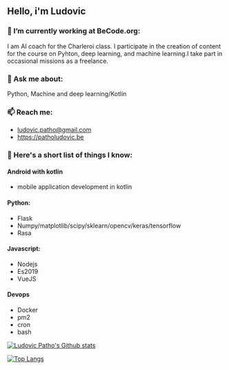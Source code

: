 ## Hello, i'm Ludovic

### 🔭 I’m currently working at BeCode.org:    
I am AI coach for the Charleroi class. I participate in the creation of content for the course on Pyhton, deep learning, and machine learning.I take part in occasional missions as a freelance.  

### 💬 Ask me about:  
Python, Machine and deep learning/Kotlin  

### 📫 Reach me:  
* ludovic.patho@gmail.com  
* https://patholudovic.be

### 🧐 Here's a short list of things I know:

#### Android with kotlin
- mobile application development in kotlin

#### Python:
- Flask
- Numpy/matplotlib/scipy/sklearn/opencv/keras/tensorflow
- Rasa

#### Javascript:
- Nodejs
- Es2019
- VueJS

#### Devops
- Docker
- pm2
- cron
- bash

[![Ludovic Patho's Github stats](https://github-readme-stats.vercel.app/api?username=LudovicPatho&count_private=true&show_icons=true)](https://github.com/anuraghazra/github-readme-stats)

[![Top Langs](https://github-readme-stats.vercel.app/api/top-langs/?username=LudovicPatho)](https://github.com/anuraghazra/github-readme-stats)
